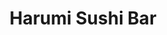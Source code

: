 ---
layout: place
title: Harumi Sushi Bar
permalink: /arizona/phoenix/harumi-sushi-bar.html
stateAbbr: AZ
stateName: Arizona
cityName: Phoenix
seo:
  type: restaurant
  links: null
place_id: ChIJ8Ym-xCMSK4cR0hV_8rzjQ1M
photos:
  - name: >-
      places/ChIJ8Ym-xCMSK4cR0hV_8rzjQ1M/photos/AeeoHcJfPNrGt9DccWP5ZF4m9ncEW6t-SpqOyEWjq8hrKOLZGteHWGvzqCRUEglce4zemnqxPCizIOZv1e5spTK0Exe9vLwyut_tHurCPRlN434RXryEI5fLqvD7AVmKjXPGnEKf9RCcrrCgyuQLurW8FUZkVRqQgIH_dkToZkUqtOD9kD7Tuk-aIqwOmYXye6UZxPfvAbujUOe4XQx3T6gghYzL9HNm2f0O38uZm1W-stYnxrvypooBmA_49UpPdDFZzslaP3A7V4It2N6R_XnrPGN8bONAi3QHrNp6uqwGXVBcaw
    widthPx: 4800
    heightPx: 3200
    authorAttributions:
      - displayName: Harumi Sushi Bar
        uri: https://maps.google.com/maps/contrib/101605358332302186548
        photoUri: >-
          https://lh3.googleusercontent.com/a-/ALV-UjXUaIOT7jh_VM5l1EYO7ooabsTEX4fPMxgVBtp2f2ggFa785GTr=s100-p-k-no-mo
    flagContentUri: >-
      https://www.google.com/local/imagery/report/?cb_client=maps_api_places.places_api&image_key=!1e10!2sAF1QipMJ5RA_3zaZY93lGKVDQjSb_1f5vQmoJQypZcJy&hl=en-US
    googleMapsUri: >-
      https://www.google.com/maps/place//data=!3m4!1e2!3m2!1sAF1QipMJ5RA_3zaZY93lGKVDQjSb_1f5vQmoJQypZcJy!2e10!4m2!3m1!1s0x872b1223c4be89f1:0x5343e3bcf27f15d2
  - name: >-
      places/ChIJ8Ym-xCMSK4cR0hV_8rzjQ1M/photos/AeeoHcKnZmxDnwAIrP82McqoWzd6VIJQHwcJ6pvmu_d01fLbTy8kOsoOsS-i4UOvj0ifhKpIXkHyW5RNTZolSRvs46v2J2lW23XNnk8Wxa4uYAgnI1t3mHD2FDuHaxkVcpBySFrBOmH9ZdjV2pr4TtL4GGG5QI--ueIDCSvE6ieUKkNkFV-PFO2wngJDA1YlXtpBqd1icBaYvUbFBLaW80EtVQGPjgaea6T0GD_2HQ_dDIKr3GWHnxKcmJDiD3lJmpcRCKWI8kGBfnxd6nWmZg66jU-T9x3yS596D-u05ePdxNssLQ
    widthPx: 4800
    heightPx: 3200
    authorAttributions:
      - displayName: Harumi Sushi Bar
        uri: https://maps.google.com/maps/contrib/101605358332302186548
        photoUri: >-
          https://lh3.googleusercontent.com/a-/ALV-UjXUaIOT7jh_VM5l1EYO7ooabsTEX4fPMxgVBtp2f2ggFa785GTr=s100-p-k-no-mo
    flagContentUri: >-
      https://www.google.com/local/imagery/report/?cb_client=maps_api_places.places_api&image_key=!1e10!2sAF1QipO1o9ebXDmdss2hVMh1p43l9TmeJTe4JLyEIpsB&hl=en-US
    googleMapsUri: >-
      https://www.google.com/maps/place//data=!3m4!1e2!3m2!1sAF1QipO1o9ebXDmdss2hVMh1p43l9TmeJTe4JLyEIpsB!2e10!4m2!3m1!1s0x872b1223c4be89f1:0x5343e3bcf27f15d2
  - name: >-
      places/ChIJ8Ym-xCMSK4cR0hV_8rzjQ1M/photos/AeeoHcLa527TrykCAagtJtUOsryh-ox5V-mPYtGhY6_Ax3elf_XtY9Or182dQhlt0cCxtZLF101YykNM_2a-7kf3Ke6OVZEC8-Tl0g-kth-EClw0K4nkWiUWe3lRaw03XAFuasKdWR4EbfHDu-cIPIR_N01p9gcH8F66rpU9-Am5_HBFHC3c9VA1oKL52_OqSoIbx9rgmasoXHnI8kytwVNmysAxG0UCEKNjBt6enhX_J2dH8iNmRNlACZ5Pu5HxxALw3flKZOoNOPFs5DAQ29-qZBccZnw8pYggTqHA4kaWyqqxhSaansPn28ImZJMFwEQO1yWhhx1cGCmL8EQL9t8Ec4TYaPGFC9GgrhUYk0WAS11r7rHJ2OuneKZljsRzKCXB0K0s4F_-7vMK7-YE87TqAFsrIR9hBi-MOvNza80cKvozDA
    widthPx: 4800
    heightPx: 3600
    authorAttributions:
      - displayName: Amanda Caggiano
        uri: https://maps.google.com/maps/contrib/114362571355620204534
        photoUri: >-
          https://lh3.googleusercontent.com/a/ACg8ocL8Ohagt4Uak0VHxS46REwF26l863mDizFnlQZY2Jjc2rw6NQ=s100-p-k-no-mo
    flagContentUri: >-
      https://www.google.com/local/imagery/report/?cb_client=maps_api_places.places_api&image_key=!1e10!2sCIHM0ogKEICAgMCI_6P_WA&hl=en-US
    googleMapsUri: >-
      https://www.google.com/maps/place//data=!3m4!1e2!3m2!1sCIHM0ogKEICAgMCI_6P_WA!2e10!4m2!3m1!1s0x872b1223c4be89f1:0x5343e3bcf27f15d2
  - name: >-
      places/ChIJ8Ym-xCMSK4cR0hV_8rzjQ1M/photos/AeeoHcKfEJoonrz2s74iCuy6ZbtD4mlrLuESQKNrTHN5P4xSBFP9JKn2MU6cTEWdXxaDeMBREjHkRSAIugSg5KP8A7RdLbd_akqKFQV1486XWgPCreILoBSSDoIm4W2X-UM8s-xR9GPKDnvb1qheaUWdt49rToCU-tH06C0FS_47b1r2klpMV7oqycPiFD6WL8eus-7Bdt2_OGPs2ssBnSkx-_4h1TkcxTMHd2-IybRW24zROZj_Kehz-H0wjZ5dMA3wUfSf_2VbWSVLtzNSGiPo2EhT0eCYLkfIvHPeGbxJ84z8SQ
    widthPx: 1125
    heightPx: 633
    authorAttributions:
      - displayName: Harumi Sushi Bar
        uri: https://maps.google.com/maps/contrib/101605358332302186548
        photoUri: >-
          https://lh3.googleusercontent.com/a-/ALV-UjXUaIOT7jh_VM5l1EYO7ooabsTEX4fPMxgVBtp2f2ggFa785GTr=s100-p-k-no-mo
    flagContentUri: >-
      https://www.google.com/local/imagery/report/?cb_client=maps_api_places.places_api&image_key=!1e10!2sAF1QipNbwuAZtelSY3uQZ7NA3DtG0USxLYPDMEf3CEWC&hl=en-US
    googleMapsUri: >-
      https://www.google.com/maps/place//data=!3m4!1e2!3m2!1sAF1QipNbwuAZtelSY3uQZ7NA3DtG0USxLYPDMEf3CEWC!2e10!4m2!3m1!1s0x872b1223c4be89f1:0x5343e3bcf27f15d2
  - name: >-
      places/ChIJ8Ym-xCMSK4cR0hV_8rzjQ1M/photos/AeeoHcI3ImLJnHVLqpp9q74K8So-C2zf4XLj147PujB3ZqjCv44GAbyE7oPcMkRGqotJYianuVb4PRPd8cSSJW-TfIVdTm3UeJzlaG7M8bASHlUJ3wzJzSFTzzpvTk2U7Jm4aOIk0Wf363pNpaVp5Z20tGgL7ASAfo06xCH8H07PfHvT5sPk04ZD--ovDoEDPntHJCLLkf1av5z2UCN6332XhZJGCnS7W_YFQrDwHNiI_Bz5J9nAN-RqTVpzaV5M3M16kh7ynPMG9rsTtN2JMCa5zSD1wUekC0JKsS6M0Il7s6afZdkgjdnGuNDDsLGbo_0YgUPDBNHqwHWpLtRG2Fva8upErY_NYqb_7Wx5G3phTMV2Xc4CSzxDPagsxPZWxMIQ3ArIUZaMYxvLEZA6vw7kcCnmhhHjvOwqqajAVK57S2ul-Sg
    widthPx: 4032
    heightPx: 3024
    authorAttributions:
      - displayName: Ada Gingyen Lam
        uri: https://maps.google.com/maps/contrib/103441864483343578184
        photoUri: >-
          https://lh3.googleusercontent.com/a/ACg8ocKJrLzE3jvRcEedy5XEtzzegAhF0S8pArLAKico_L6u5fLZRg=s100-p-k-no-mo
    flagContentUri: >-
      https://www.google.com/local/imagery/report/?cb_client=maps_api_places.places_api&image_key=!1e10!2sCIHM0ogKEICAgIDxjuXUuQE&hl=en-US
    googleMapsUri: >-
      https://www.google.com/maps/place//data=!3m4!1e2!3m2!1sCIHM0ogKEICAgIDxjuXUuQE!2e10!4m2!3m1!1s0x872b1223c4be89f1:0x5343e3bcf27f15d2
  - name: >-
      places/ChIJ8Ym-xCMSK4cR0hV_8rzjQ1M/photos/AeeoHcKu0svKvV3kC6CBOgHj7yE1Bk5dSy4y-p9yRBokNaBUzGM9CkfP376LXtgk2RPrdfDtEXeKDfmrMmy4SzPlohIuu6R6Q3i2z0uJ0g0DkZOo_lqDMwHRdwoPNd6-FDpC5o5UYFVyx3FKMc6S1xpeQBabezxyA5pzYD7w_8iCEBdCbr5_A4_4HsaxUTSaaMwFg8XFr5Ge3DYeGVSu1QsQBhBzB-3gXqzqEHv5x-tqPeY8dcboRWK7LkFwmnmHEZycZcgzcbFLhELpFUoAwU2eS8-utD09xtz1g-iiTsCRCf0kIA
    widthPx: 4800
    heightPx: 3200
    authorAttributions:
      - displayName: Harumi Sushi Bar
        uri: https://maps.google.com/maps/contrib/101605358332302186548
        photoUri: >-
          https://lh3.googleusercontent.com/a-/ALV-UjXUaIOT7jh_VM5l1EYO7ooabsTEX4fPMxgVBtp2f2ggFa785GTr=s100-p-k-no-mo
    flagContentUri: >-
      https://www.google.com/local/imagery/report/?cb_client=maps_api_places.places_api&image_key=!1e10!2sAF1QipNhQZ5Dx6_DsVRTmsOSTQgMtWwlvEDnw5WuHQUL&hl=en-US
    googleMapsUri: >-
      https://www.google.com/maps/place//data=!3m4!1e2!3m2!1sAF1QipNhQZ5Dx6_DsVRTmsOSTQgMtWwlvEDnw5WuHQUL!2e10!4m2!3m1!1s0x872b1223c4be89f1:0x5343e3bcf27f15d2
  - name: >-
      places/ChIJ8Ym-xCMSK4cR0hV_8rzjQ1M/photos/AeeoHcJ1_pIySsYL38XSMmvLAwx8vvB-OqT4W04a00G_hcjyM1ygqGoaucDZ06a2Q-S3rcQE6e1pEHfX02gtg-1QvPADy0WEWGKV6PxPCkvrPFNhi59THNEOEkxGu3o7AqlUVejSNT2P5WiS5ZLEF89Wnft13N3Y9G1np2yL6ymjUGgCjmTFYMGCcsw0PvFdCIZE2PQWLjfQv_4RvqhU7_Nh4JAMKzMTX1nLgwU7MWQkoIUztySIyonoLhvSIavUE-8VZzz5O-q9qwOH9Ad9ZTOKV8shdL7v4g8aJI-7ABR-zU5Eww
    widthPx: 4800
    heightPx: 3200
    authorAttributions:
      - displayName: Harumi Sushi Bar
        uri: https://maps.google.com/maps/contrib/101605358332302186548
        photoUri: >-
          https://lh3.googleusercontent.com/a-/ALV-UjXUaIOT7jh_VM5l1EYO7ooabsTEX4fPMxgVBtp2f2ggFa785GTr=s100-p-k-no-mo
    flagContentUri: >-
      https://www.google.com/local/imagery/report/?cb_client=maps_api_places.places_api&image_key=!1e10!2sAF1QipPoSw8y2HhYfexXej4TDh7tG53YFsaqSExLYqja&hl=en-US
    googleMapsUri: >-
      https://www.google.com/maps/place//data=!3m4!1e2!3m2!1sAF1QipPoSw8y2HhYfexXej4TDh7tG53YFsaqSExLYqja!2e10!4m2!3m1!1s0x872b1223c4be89f1:0x5343e3bcf27f15d2
  - name: >-
      places/ChIJ8Ym-xCMSK4cR0hV_8rzjQ1M/photos/AeeoHcKFx_hUSV4O7aI7MHBV57avUShqKM1WPSEiNYCp81HPMpg0lsen0lUv8eBRKf2aZEmS947qMBlRnlS9pTuV5B7pVlnwfFGn_ObIAyuTOuYOQm9ryGl6hZG6QJPy6XdfjEJ6ImYE73EFRd3_b_SlJ73DoL_2UawB7SAbRhs2k4UCLC4DD3K5tRxJvlmNyUW-u9wXTbYJmbs00LEuoPOFsJPtQ_sGfolkwZZ8ccNYrJH8xbftHNhCFNwK09vyGYXZCHaTdcNhc5F5DuzPVLzlnBEnuKZK7197Lt11Qnk9uhwDn7dTLMsfSpVPVCJ19nBWifdTl-T1FHGk-K8LRnjDhHcz-DK9V-LLIHP0mhhDX-N6a496KGvXbk9b4wOHkCbXeO_kfEuYNgmyhFXf569WmkNc3wDW8ArtfHVau1KPfiApvw
    widthPx: 3000
    heightPx: 4000
    authorAttributions:
      - displayName: brandon scott
        uri: https://maps.google.com/maps/contrib/106295048030296736896
        photoUri: >-
          https://lh3.googleusercontent.com/a-/ALV-UjXcOQs_be0cg_K82tTTMw3BQET81aePQcXbCcrmHsYJPXDnYKa-=s100-p-k-no-mo
    flagContentUri: >-
      https://www.google.com/local/imagery/report/?cb_client=maps_api_places.places_api&image_key=!1e10!2sCIHM0ogKEICAgMCAru-3Pg&hl=en-US
    googleMapsUri: >-
      https://www.google.com/maps/place//data=!3m4!1e2!3m2!1sCIHM0ogKEICAgMCAru-3Pg!2e10!4m2!3m1!1s0x872b1223c4be89f1:0x5343e3bcf27f15d2
  - name: >-
      places/ChIJ8Ym-xCMSK4cR0hV_8rzjQ1M/photos/AeeoHcKeHrj6ClTfP90kPo3qFMDefSvulT7S0gSqdqfX2SxSkH7CGuC9qY8EarvxQx1mveISt8kL1y8uWMCzkBBh1NweKei55ZAXu2Uxjg19zzMwzuP0AAwhC3UAG_BV1hEY3MWygwSjCjQewZVHr2C96_C-QHaMTKzjzRbmzB48eklS8_CZ950mf-wy7kLatw-EbRi4FKoZezlLyjvyhqbN50jv6N4AT5fD0jNy0hC4RFiGWiLWVcVenppBVkI1XPg53t_KNGmnueqY0WV3MWbYZ9IJkp3MF4R3tSapr_sGwOpFDA
    widthPx: 4800
    heightPx: 3200
    authorAttributions:
      - displayName: Harumi Sushi Bar
        uri: https://maps.google.com/maps/contrib/101605358332302186548
        photoUri: >-
          https://lh3.googleusercontent.com/a-/ALV-UjXUaIOT7jh_VM5l1EYO7ooabsTEX4fPMxgVBtp2f2ggFa785GTr=s100-p-k-no-mo
    flagContentUri: >-
      https://www.google.com/local/imagery/report/?cb_client=maps_api_places.places_api&image_key=!1e10!2sAF1QipMGq6Yk1JDwWlZxDp4lIaSBx_f3RdSVBq4l5KSu&hl=en-US
    googleMapsUri: >-
      https://www.google.com/maps/place//data=!3m4!1e2!3m2!1sAF1QipMGq6Yk1JDwWlZxDp4lIaSBx_f3RdSVBq4l5KSu!2e10!4m2!3m1!1s0x872b1223c4be89f1:0x5343e3bcf27f15d2
  - name: >-
      places/ChIJ8Ym-xCMSK4cR0hV_8rzjQ1M/photos/AeeoHcJ5n8PUqwqrVvOtXC45Zy5xQt8eKBUxu4e6W1lCf-Kdc4bY295DTlzjxD9mRe3AyJScDl1mChSHjIBtJceOc8NraaxaArBxqQYQEblszBVj11H0w08vJ5e50QJsF4CzXvaE8lZplAraXzQVPuBw1Pxn3E3oQfpzxazdwZimR600M7qQ_7ZxavvN8nBaLRziHAVbxYBzc-sM4F2PVwn7VOKt9JGaCZPdt1Ha8RcaMAdNY21Ge-6TWU6-z9hZAloRApt5m4p43GPKqPNqDd2Qk_rEhwLP4BmPVLfXcR1qGknOsQ
    widthPx: 3839
    heightPx: 4800
    authorAttributions:
      - displayName: Harumi Sushi Bar
        uri: https://maps.google.com/maps/contrib/101605358332302186548
        photoUri: >-
          https://lh3.googleusercontent.com/a-/ALV-UjXUaIOT7jh_VM5l1EYO7ooabsTEX4fPMxgVBtp2f2ggFa785GTr=s100-p-k-no-mo
    flagContentUri: >-
      https://www.google.com/local/imagery/report/?cb_client=maps_api_places.places_api&image_key=!1e10!2sAF1QipPRtZ6HWTO9H8rGYp6lM93mu9zdof4-bHMrG0Ek&hl=en-US
    googleMapsUri: >-
      https://www.google.com/maps/place//data=!3m4!1e2!3m2!1sAF1QipPRtZ6HWTO9H8rGYp6lM93mu9zdof4-bHMrG0Ek!2e10!4m2!3m1!1s0x872b1223c4be89f1:0x5343e3bcf27f15d2
address: 101 N 1st Ave, Phoenix, AZ 85003, USA
street: 101 N 1st Ave
city: Phoenix
state: AZ
zip: '85003'
country: USA
neighborhood: Central City
latitude: '33.449604'
longitude: '-112.074919'
accessibility_options:
  wheelchairAccessibleParking: true
  wheelchairAccessibleEntrance: true
  wheelchairAccessibleRestroom: true
  wheelchairAccessibleSeating: true
business_status: OPERATIONAL
name: Harumi Sushi Bar
google_maps_links:
  directionsUri: >-
    https://www.google.com/maps/dir//''/data=!4m7!4m6!1m1!4e2!1m2!1m1!1s0x872b1223c4be89f1:0x5343e3bcf27f15d2!3e0
  placeUri: https://maps.google.com/?cid=5999889529249404370
  writeAReviewUri: >-
    https://www.google.com/maps/place//data=!4m3!3m2!1s0x872b1223c4be89f1:0x5343e3bcf27f15d2!12e1
  reviewsUri: >-
    https://www.google.com/maps/place//data=!4m4!3m3!1s0x872b1223c4be89f1:0x5343e3bcf27f15d2!9m1!1b1
  photosUri: >-
    https://www.google.com/maps/place//data=!4m3!3m2!1s0x872b1223c4be89f1:0x5343e3bcf27f15d2!10e5
primary_type: Japanese Restaurant
opening_hours:
  regular: null
  current: null
secondary_opening_hours:
  regular:
    weekdayDescriptions: null
    type: null
  current:
    weekdayDescriptions: null
    type: null
phone: null
price_level: null
price_range: null
rating: null
rating_count: 0
website: null
description: >-
  Discover Harumi Sushi Bar in Phoenix, AZ$$$Harumi Sushi Bar in Phoenix, AZ,
  offers a contemporary twist on Japanese cuisine, featuring an array of
  signature rolls and dishes crafted from top-quality ingredients. This spot
  highlights fresh, premium selections that appeal to sushi enthusiasts seeking
  authentic flavors in a modern setting, making it a go-to choice for those
  exploring sushi options nearby. With its sleek atmosphere and attention to
  detail, it's ideal for anyone looking for a relaxed yet elegant dining
  experience among the best Japanese places in the area. Accessibility features
  like wheelchair-friendly entrances and seating add to its appeal, ensuring
  everyone can enjoy the inventive menu without hassle.
generative_summary: >-
  Discover Harumi Sushi Bar in Phoenix, AZ$$$Harumi Sushi Bar in Phoenix, AZ,
  offers a contemporary twist on Japanese cuisine, featuring an array of
  signature rolls and dishes crafted from top-quality ingredients. This spot
  highlights fresh, premium selections that appeal to sushi enthusiasts seeking
  authentic flavors in a modern setting, making it a go-to choice for those
  exploring sushi options nearby. With its sleek atmosphere and attention to
  detail, it's ideal for anyone looking for a relaxed yet elegant dining
  experience among the best Japanese places in the area. Accessibility features
  like wheelchair-friendly entrances and seating add to its appeal, ensuring
  everyone can enjoy the inventive menu without hassle.
generative_disclosure: Summarized by AI using the Grok-3-Mini model.
reviews: null
review_summary: >-
  What Visitors Are Saying About Harumi Sushi Bar$$$Folks often rave about the
  tasty signature rolls and super fresh fish at this spot, making it a solid
  pick for anyone craving quality sushi. Many highlight the variety of options,
  including creative twists like purple rice rolls, paired with friendly and
  attentive service that keeps things enjoyable from start to finish. The
  modern, chic vibe and fair pricing add to the overall charm, drawing in groups
  and solo diners alike for a satisfying meal. While opinions are generally
  upbeat, it's clear that the focus on fresh ingredients and welcoming
  environment makes this a reliable choice. If you're on the hunt for top-rated
  sushi nearby, this place tends to leave people feeling impressed and coming
  back for more.
review_disclosure: Summarized by AI using the Grok-3-Mini model.
parking_options: null
payment_options: null
allow_dogs: null
curbside_pickup: null
delivery: null
dine_in: null
good_for_children: null
good_for_groups: null
good_for_sports: null
live_music: null
menu_for_children: null
outdoor_seating: null
reservable: null
restroom: null
serves_beer: null
serves_breakfast: null
serves_brunch: null
serves_cocktails: null
serves_coffee: null
serves_dinner: null
serves_dessert: null
serves_lunch: null
serves_vegetarian_food: null
serves_wine: null
takeout: null
update_category: pro
places_description: null

---